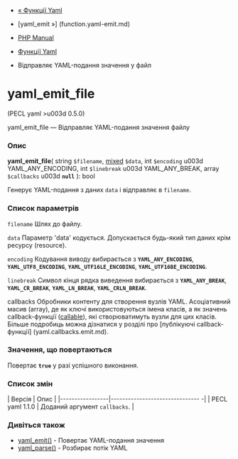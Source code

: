 - [« Функції Yaml](ref.yaml.md)
- [yaml_emit »] (function.yaml-emit.md)

- [PHP Manual](index.md)
- [Функції Yaml](ref.yaml.md)
- Відправляє YAML-подання значення у файл

# yaml_emit_file

(PECL yaml \>u003d 0.5.0)

yaml_emit_file — Відправляє YAML-подання значення файлу

### Опис

**yaml_emit_file**(
string `$filename`,
[mixed](language.types.declarations.md#language.types.declarations.mixed)
`$data`,
int `$encoding` u003d YAML_ANY_ENCODING,
int `$linebreak` u003d YAML_ANY_BREAK,
array `$callbacks` u003d **`null`**
): bool

Генерує YAML-подання з даних `data` і відправляє в
`filename`.

### Список параметрів

`filename`
Шлях до файлу.

`data`
Параметр 'data' кодується. Допускається будь-який тип даних крім
ресурсу (resource).

`encoding`
Кодування виводу вибирається з **`YAML_ANY_ENCODING`**,
**`YAML_UTF8_ENCODING`**, **`YAML_UTF16LE_ENCODING`**,
**`YAML_UTF16BE_ENCODING`**.

`linebreak`
Символ кінця рядка виведення вибирається з **`YAML_ANY_BREAK`**,
**`YAML_CR_BREAK`**, **`YAML_LN_BREAK`**, **`YAML_CRLN_BREAK`**.

callbacks
Обробники контенту для створення вузлів YAML. Асоціативний масив
(array), де як ключі використовуються імена класів, а як
значень callback-функції ([callable](language.types.callable.md)),
які створюватимуть вузли для цих класів. Більше подробиць можна
дізнатися у розділі про [публікуючі
callback-функції] (yaml.callbacks.emit.md).

### Значення, що повертаються

Повертає **`true`** у разі успішного виконання.

### Список змін

| Версія | Опис |
|-----------------|------------------------------- -|
| PECL yaml 1.1.0 | Доданий аргумент `callbacks`. |

### Дивіться також

- [yaml_emit()](function.yaml-emit.md) - Повертає
YAML-подання значення
- [yaml_parse()](function.yaml-parse.md) - Розбирає потік YAML
